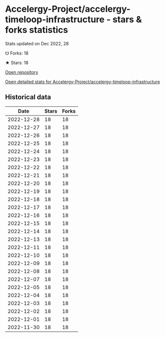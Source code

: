 # Accelergy-Project/accelergy-timeloop-infrastructure - stars & forks statistics

Stats updated on Dec 2022, 28

☋ Forks: 18

★ Stars: 18

[Open repository](https://github.com/Accelergy-Project/accelergy-timeloop-infrastructure)

[Open detailed stats for Accelergy-Project/accelergy-timeloop-infrastructure](https://reviewgithub.com/rep/Accelergy-Project/accelergy-timeloop-infrastructure)

## Historical data
| Date | Stars | Forks |
|------|-------|-------|
| 2022-12-28 | 18 | 18 | 
| 2022-12-27 | 18 | 18 | 
| 2022-12-26 | 18 | 18 | 
| 2022-12-25 | 18 | 18 | 
| 2022-12-24 | 18 | 18 | 
| 2022-12-23 | 18 | 18 | 
| 2022-12-22 | 18 | 18 | 
| 2022-12-21 | 18 | 18 | 
| 2022-12-20 | 18 | 18 | 
| 2022-12-19 | 18 | 18 | 
| 2022-12-18 | 18 | 18 | 
| 2022-12-17 | 18 | 18 | 
| 2022-12-16 | 18 | 18 | 
| 2022-12-15 | 18 | 18 | 
| 2022-12-14 | 18 | 18 | 
| 2022-12-13 | 18 | 18 | 
| 2022-12-11 | 18 | 18 | 
| 2022-12-10 | 18 | 18 | 
| 2022-12-09 | 18 | 18 | 
| 2022-12-08 | 18 | 18 | 
| 2022-12-07 | 18 | 18 | 
| 2022-12-05 | 18 | 18 | 
| 2022-12-04 | 18 | 18 | 
| 2022-12-03 | 18 | 18 | 
| 2022-12-02 | 18 | 18 | 
| 2022-12-01 | 18 | 18 | 
| 2022-11-30 | 18 | 18 | 

